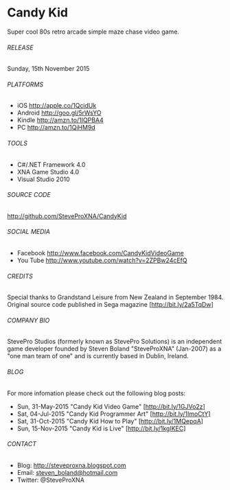 # Candy Kid
Super cool 80s retro arcade simple maze chase video game.

###### RELEASE
Sunday, 15th November 2015

###### PLATFORMS
- iOS		http://apple.co/1QcidUk
- Android	http://goo.gl/5rWsYO
- Kindle	http://amzn.to/1IQPBA4
- PC		http://amzn.to/1QiHM9d

###### TOOLS
- C#/.NET Framework 4.0
- XNA Game Studio 4.0
- Visual Studio 2010

###### SOURCE CODE
http://github.com/SteveProXNA/CandyKid

###### SOCIAL MEDIA
- Facebook http://www.facebook.com/CandyKidVideoGame
- You Tube http://www.youtube.com/watch?v=2ZPBw24cEfQ

###### CREDITS
Special thanks to Grandstand Leisure from New Zealand in September 1984.
<br />
Original source code published in Sega magazine [http://bit.ly/2a5TqDw]

###### COMPANY BIO
StevePro Studios (formerly known as StevePro Solutions) is an independent game developer founded by Steven Boland "SteveProXNA" (Jan-2007) as a "one man team of one" and is currently based in Dublin, Ireland.

###### BLOG
For more infomation please check out the following blog posts:
- Sun, 31-May-2015 "Candy Kid Video Game" [http://bit.ly/1GJVo2z]
- Sat, 04-Jul-2015 "Candy Kid Programmer Art" [http://bit.ly/1ImoCtY]
- Sat, 31-Oct-2015 "Candy Kid How to Play" [http://bit.ly/1MQepqA]
- Sun, 15-Nov-2015 "Candy Kid is Live" [http://bit.ly/1kgIKEC]

###### CONTACT
- Blog:		http://steveproxna.blogspot.com
- Email:	steven_boland@hotmail.com
- Twitter:	@SteveProXNA